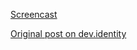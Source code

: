 [Screencast](http://ozten.com/random/identity/designare/designare_sept_12.webmhd.webm)

[Original post on dev.identity](https://groups.google.com/forum/#!searchin/mozilla.dev.identity/Designare/mozilla.dev.identity/Hre0E-MW7-c/KNJDDP_YNQkJ)